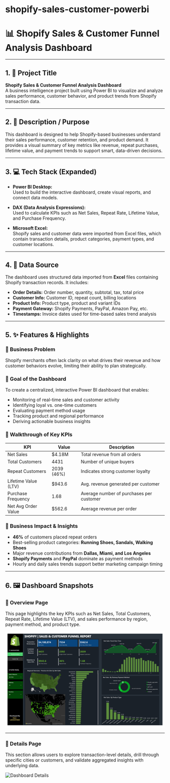# shopify-sales-customer-powerbi
# 📊 Shopify Sales & Customer Funnel Analysis Dashboard

---
## 1. 🎯 Project Title
**Shopify Sales & Customer Funnel Analysis Dashboard**  
A business intelligence project built using Power BI to visualize and analyze sales performance, customer behavior, and product trends from Shopify transaction data.

---
## 2. 📝 Description / Purpose
This dashboard is designed to help Shopify-based businesses understand their sales performance, customer retention, and product demand. It provides a visual summary of key metrics like revenue, repeat purchases, lifetime value, and payment trends to support smart, data-driven decisions.

---
## 3. 💻 Tech Stack (Expanded)

- **Power BI Desktop:**  
  Used to build the interactive dashboard, create visual reports, and connect data models.

- **DAX (Data Analysis Expressions):**  
  Used to calculate KPIs such as Net Sales, Repeat Rate, Lifetime Value, and Purchase Frequency.

- **Microsoft Excel:**  
  Shopify sales and customer data were imported from Excel files, which contain transaction details, product categories, payment types, and customer locations.

---
## 4. 📂 Data Source

The dashboard uses structured data imported from **Excel** files containing Shopify transaction records. It includes:

- **Order Details:** Order number, quantity, subtotal, tax, total price  
- **Customer Info:** Customer ID, repeat count, billing locations  
- **Product Info:** Product type, product and variant IDs  
- **Payment Gateway:** Shopify Payments, PayPal, Amazon Pay, etc.  
- **Timestamps:** Invoice dates used for time-based sales trend analysis

---
## 5. ✨ Features & Highlights

### 🔹 Business Problem
Shopify merchants often lack clarity on what drives their revenue and how customer behaviors evolve, limiting their ability to plan strategically.

### 🔹 Goal of the Dashboard
To create a centralized, interactive Power BI dashboard that enables:
- Monitoring of real-time sales and customer activity  
- Identifying loyal vs. one-time customers  
- Evaluating payment method usage  
- Tracking product and regional performance  
- Deriving actionable business insights

### 🔹 Walkthrough of Key KPIs

| KPI                       | Value        | Description                                 |
|--------------------------|--------------|---------------------------------------------|
| Net Sales                | $4.18M       | Total revenue from all orders               |
| Total Customers          | 4431         | Number of unique buyers                     |
| Repeat Customers         | 2039 (46%)   | Indicates strong customer loyalty           |
| Lifetime Value (LTV)     | $943.6       | Avg. revenue generated per customer         |
| Purchase Frequency       | 1.68         | Average number of purchases per customer    |
| Net Avg Order Value      | $562.6       | Average revenue per order                   |

### 🔹 Business Impact & Insights

- **46%** of customers placed repeat orders  
- Best-selling product categories: **Running Shoes, Sandals, Walking Shoes**  
- Major revenue contributions from **Dallas, Miami, and Los Angeles**  
- **Shopify Payments** and **PayPal** dominate as payment methods  
- Hourly and daily sales trends support better marketing campaign timing

---
## 6. 🖼️ Dashboard Snapshots

### 🔹 Overview Page
This page highlights the key KPIs such as Net Sales, Total Customers, Repeat Rate, Lifetime Value (LTV), and sales performance by region, payment method, and product type.

![Dashboard Overview](https://github.com/arjunlakshatwad/shopify-sales-customer-powerbi/blob/main/dashboard-overview.jpg)

---

### 🔹 Details Page
This section allows users to explore transaction-level details, drill through specific cities or customers, and validate aggregated insights with underlying data.

![Dashboard Details](https://github.com/arjunlakshatwad/shopify-sales-customer-powerbi/blob/main/dashboard-details.jpg)

